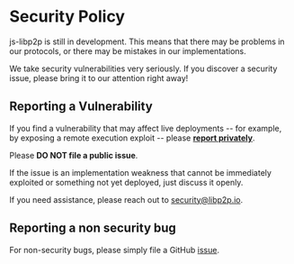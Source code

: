 # Security Policy

js-libp2p is still in development. This means that there may be problems in our protocols,
or there may be mistakes in our implementations.

We take security vulnerabilities very seriously. If you discover a security issue,
please bring it to our attention right away!

## Reporting a Vulnerability

If you find a vulnerability that may affect live deployments -- for example, by exposing
a remote execution exploit -- please [**report privately**](https://github.com/libp2p/js-libp2p/security/advisories/new).

Please **DO NOT file a public issue**.

If the issue is an implementation weakness that cannot be immediately exploited or
something not yet deployed, just discuss it openly.

If you need assistance, please reach out to [security@libp2p.io](mailto:security@libp2p.io).

## Reporting a non security bug

For non-security bugs, please simply file a GitHub [issue](https://github.com/libp2p/js-libp2p/issues/new).